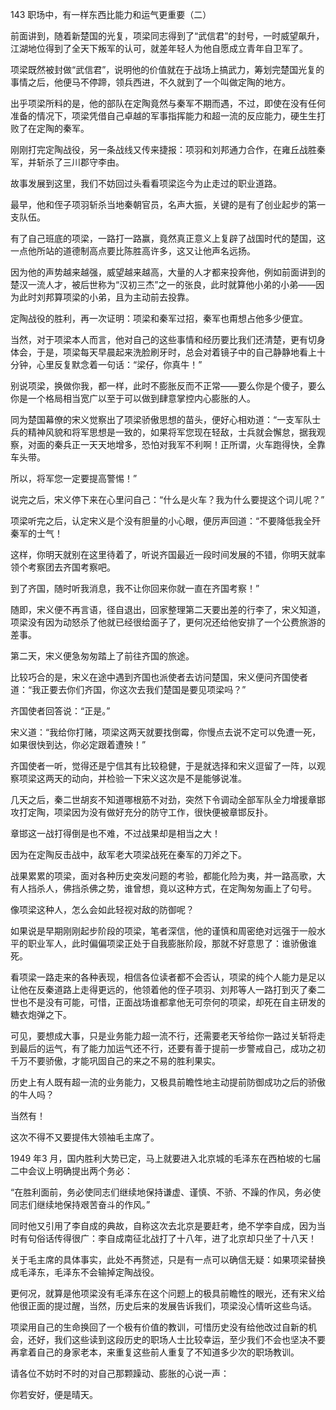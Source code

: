 143 职场中，有一样东西比能力和运气更重要（二）



前面讲到，随着新楚国的光复，项梁同志得到了“武信君”的封号，一时威望飙升，江湖地位得到了全天下叛军的认可，就差年轻人为他自愿成立青年自卫军了。

项梁既然被封做“武信君”，说明他的价值就在于战场上搞武力，筹划完楚国光复的事情之后，他便马不停蹄，领兵西进，不久就到了一个叫做定陶的地方。



出乎项梁所料的是，他的部队在定陶竟然与秦军不期而遇，不过，即使在没有任何准备的情况下，项梁凭借自己卓越的军事指挥能力和超一流的反应能力，硬生生打败了在定陶的秦军。

刚刚打完定陶战役，另一条战线又传来捷报：项羽和刘邦通力合作，在雍丘战胜秦军，并斩杀了三川郡守李由。

故事发展到这里，我们不妨回过头看看项梁迄今为止走过的职业道路。



最早，他和侄子项羽斩杀当地秦朝官员，名声大振，关键的是有了创业起步的第一支队伍。

有了自己班底的项梁，一路打一路赢，竟然真正意义上复辟了战国时代的楚国，这一点他所站的道德制高点要比陈胜高许多，这又让他声名远扬。



因为他的声势越来越强，威望越来越高，大量的人才都来投奔他，例如前面讲到的楚汉一流人才，被后世称为“汉初三杰”之一的张良，此时就算他小弟的小弟——因为此时刘邦算项梁的小弟，且为主动前去投靠。

定陶战役的胜利，再一次证明：项梁和秦军过招，秦军也甭想占他多少便宜。

当然，对于项梁本人而言，他对自己的这些事情和经历要比我们还清楚，更有切身体会，于是，项梁每天早晨起来洗脸刷牙时，总会对着镜子中的自己静静地看上十分钟，心里反复默念着一句话：“梁仔，你真牛！”

别说项梁，换做你我，都一样，此时不膨胀反而不正常——要么你是个傻子，要么你是一个格局相当宽广以至于可以做到肆意掌控内心膨胀的人。



同为楚国幕僚的宋义觉察出了项梁骄傲思想的苗头，便好心相劝道：“一支军队士兵的精神风貌和将军思想是一致的，如果将军您现在轻敌，士兵就会懈怠，据我观察，对面的秦兵正一天天地增多，恐怕对我军不利啊！正所谓，火车跑得快，全靠车头带。

所以，将军您一定要提高警惕！”



说完之后，宋义停下来在心里问自己：“什么是火车？我为什么要提这个词儿呢？”

项梁听完之后，认定宋义是个没有胆量的小心眼，便厉声回道：“不要降低我全歼秦军的士气！

这样，你明天就别在这里待着了，听说齐国最近一段时间发展的不错，你明天就率领个考察团去齐国考察吧。

到了齐国，随时听我消息，我不让你回来你就一直在齐国考察！”

随即，宋义便不再言语，径自退出，回家整理第二天要出差的行李了，宋义知道，项梁没有因为动怒杀了他就已经很给面子了，更何况还给他安排了一个公费旅游的差事。



第二天，宋义便急匆匆踏上了前往齐国的旅途。

比较巧合的是，宋义在途中遇到齐国也派使者去访问楚国，宋义便问齐国使者道：“我正要去你们齐国，你这次去我们楚国是要见项梁吗？”

齐国使者回答说：“正是。”

宋义道：“我给你打赌，项梁这两天就要找倒霉，你慢点去说不定可以免遭一死，如果很快到达，你必定跟着遭殃！”

齐国使者一听，觉得还是宁信其有比较稳健，于是就选择和宋义逗留了一阵，以观察项梁这两天的动向，并检验一下宋义这次是不是能够说准。



几天之后，秦二世胡亥不知道哪根筋不对劲，突然下令调动全部军队全力增援章邯攻打定陶，项梁因为没有做好充分的防守工作，很快便被章邯反扑。

章邯这一战打得倒是也不难，不过战果却是相当之大！

因为在定陶反击战中，敌军老大项梁战死在秦军的刀斧之下。

战果累累的项梁，面对各种历史突发问题的考验，都能化险为夷，并一路高歌，大有人挡杀人，佛挡杀佛之势，谁曾想，竟以这种方式，在定陶匆匆画上了句号。



像项梁这种人，怎么会如此轻视对敌的防御呢？

如果说是早期刚刚起步阶段的项梁，笔者深信，他的谨慎和周密绝对远强于一般水平的职业军人，此时偏偏项梁正处于自我膨胀阶段，那就不好意思了：谁骄傲谁死。

看项梁一路走来的各种表现，相信各位读者都不会否认，项梁的纯个人能力是足以让他在反秦道路上走得更远的，他领着他的侄子项羽、刘邦等人一路打到灭了秦二世也不是没有可能，可惜，正面战场谁都拿他无可奈何的项梁，却死在自主研发的糖衣炮弹之下。



可见，要想成大事，只是业务能力超一流不行，还需要老天爷给你一路过关斩将走到最后的运气，有了能力加运气还不行，还要有善于提前一步警戒自己，成功之初千万不要骄傲，才能巩固自己的来之不易的胜利果实。

历史上有人既有超一流的业务能力，又极具前瞻性地主动提前防御成功之后的骄傲的牛人吗？

当然有！

这次不得不又要提伟大领袖毛主席了。



1949 年3 月，国内胜利大势已定，马上就要进入北京城的毛泽东在西柏坡的七届二中会议上明确提出两个务必：

“在胜利面前，务必使同志们继续地保持谦虚、谨慎、不骄、不躁的作风，务必使同志们继续地保持艰苦奋斗的作风。”

同时他又引用了李自成的典故，自称这次去北京是要赶考，绝不学李自成，因为当时有句俗话传得很广：李自成南征北战打了十八年，进了北京却只坐了十八天！

关于毛主席的具体事实，此处不再赘述，只是有一点可以确信无疑：如果项梁替换成毛泽东，毛泽东不会输掉定陶战役。

更何况，就算是他项梁没有毛泽东在这个问题上的极具前瞻性的眼光，还有宋义给他很正面的提过醒，当然，历史后来的发展告诉我们，项梁没心情听这些鸟话。

项梁用自己的生命换回了一个极有价值的教训，可惜历史没有给他改过自新的机会，还好，我们这些读到这段历史的职场人士比较幸运，至少我们不会也坚决不要再拿着自己的身家老本，来重复这些前人重复了不知道多少次的职场教训。



请各位不妨时不时的对自己那颗躁动、膨胀的心说一声：

你若安好，便是晴天。

